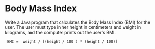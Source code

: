 # Body Mass Index


Write a Java program that calculates the Body Mass Index (BMI)
for the user. The user must type in her height in centimeters
and weight in kilograms, and the computer prints out the user's BMI.
         
     BMI =  weight / [(height / 100 ) * (height / 100)]
     

